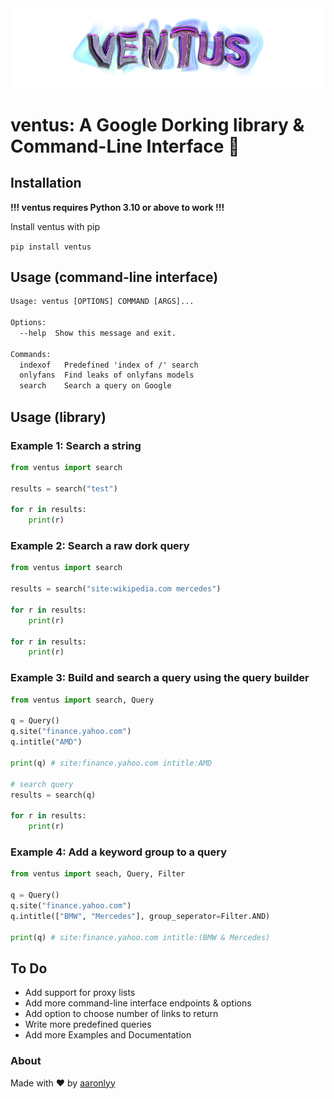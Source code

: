 <img align="center" src=".\media\banner.png" alt="banner">

# ventus: A Google Dorking library & Command-Line Interface 👾

## Installation

<b>!!! ventus requires Python 3.10 or above to work !!!</b>

Install ventus with pip

```pip install ventus```

## Usage (command-line interface)

```txt
Usage: ventus [OPTIONS] COMMAND [ARGS]...

Options:
  --help  Show this message and exit.

Commands:
  indexof   Predefined 'index of /' search
  onlyfans  Find leaks of onlyfans models
  search    Search a query on Google
```

## Usage (library)

### Example 1: Search a string

```py
from ventus import search

results = search("test")

for r in results:
    print(r)
```

### Example 2: Search a raw dork query
```py
from ventus import search

results = search("site:wikipedia.com mercedes")

for r in results:
    print(r)

for r in results:
    print(r)
```

### Example 3: Build and search a query using the query builder
```py
from ventus import search, Query

q = Query()
q.site("finance.yahoo.com")
q.intitle("AMD")

print(q) # site:finance.yahoo.com intitle:AMD

# search query
results = search(q)

for r in results:
    print(r)
```

### Example 4: Add a keyword group to a query

```py
from ventus import seach, Query, Filter

q = Query()
q.site("finance.yahoo.com")
q.intitle(["BMW", "Mercedes"], group_seperator=Filter.AND)

print(q) # site:finance.yahoo.com intitle:(BMW & Mercedes)
```

## To Do

- Add support for proxy lists
- Add more command-line interface endpoints & options
- Add option to choose number of links to return
- Write more predefined queries
- Add more Examples and Documentation

### About

Made with ♥ by [aaronlyy](https://github.com/aaronlyy)
